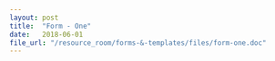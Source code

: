 ```yaml
---
layout: post
title:  "Form - One"
date:   2018-06-01
file_url: "/resource_room/forms-&-templates/files/form-one.doc"
---
```


